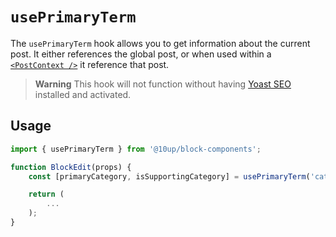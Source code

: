 # `usePrimaryTerm`

The `usePrimaryTerm` hook allows you to get information about the current post. It either references the global post, or when used within a [`<PostContext />`](../../components/post-context/) it reference that post.

> **Warning**
> This hook will not function without having [Yoast SEO](https://wordpress.org/plugins/wordpress-seo/) installed and activated.

## Usage

```js
import { usePrimaryTerm } from '@10up/block-components';

function BlockEdit(props) {
    const [primaryCategory, isSupportingCategory] = usePrimaryTerm('category');

    return (
        ...
    );
}
```
